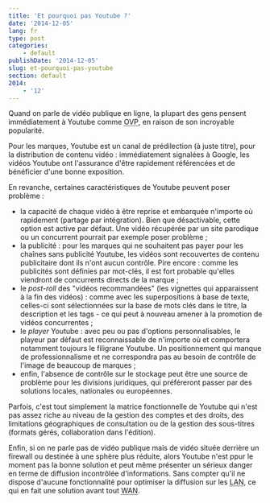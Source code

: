 ```yaml
---
title: 'Et pourquoi pas Youtube ?'
date: '2014-12-05'
lang: fr
type: post
categories:
    - default
publishDate: '2014-12-05'
slug: et-pourquoi-pas-youtube
section: default
2014:
    - '12'
---
```


Quand on parle de vidéo publique en ligne, la plupart des gens pensent immédiatement à Youtube comme <abbr lang="en" title="Online Video Platform">OVP</abbr>, en raison de son incroyable popularité. 

<!--more-->

Pour les marques, Youtube est un canal de prédilection (à juste titre), pour la distribution de contenu vidéo : immédiatement signalées à Google, les vidéos Youtube ont l'assurance d'être rapidement référencées et de bénéficier d'une bonne exposition. 

En revanche, certaines caractéristiques de Youtube peuvent poser problème :

*   la capacité de chaque vidéo à être reprise et embarquée n'importe où rapidement (partage par intégration). Bien que désactivable, cette option est active par défaut. Une vidéo récupérée par un site parodique ou un concurrent pourrait par exemple poser problème ;
*   la publicité : pour les marques qui ne souhaitent pas payer pour les chaînes sans publicité Youtube, les vidéos sont recouvertes de contenu publicitaire dont ils n'ont aucun contrôle. Pire encore : comme les publicités sont définies par mot-clés, il est fort probable qu'elles viendront de concurrents directs de la marque ;
*   le <i lang="en">post-roll</i> des "vidéos recommandées" (les vignettes qui apparaissent à la fin des vidéos) : comme avec les superpositions à base de texte, celles-ci sont sélectionnées sur la base de mots clés dans le titre, la description et les tags - ce qui peut à nouveau amener à la promotion de vidéos concurrentes ;
*   le <i lang="en">player</i> Youtube : avec peu ou pas d'options personnalisables, le playeur par défaut est reconnaissable de n'importe où et comportera notamment toujours le filigrane Youtube. Un positionnement qui manque de professionnalisme et ne correspondra pas au besoin de contrôle de l'image de beaucoup de marques ;
*   enfin, l'absence de contrôle sur le stockage peut être une source de problème pour les divisions juridiques, qui préféreront passer par des solutions locales, nationales ou européennes.

Parfois, c'est tout simplement la matrice fonctionnelle de Youtube qui n'est pas assez riche au niveau de la gestion des comptes et des droits, des limitations géographiques de consultation ou de la gestion des sous-titres (formats gérés, collaboration dans l'édition). 

Enfin, si on ne parle pas de vidéo publique mais de vidéo située derrière un firewall ou destinée à une sphère plus réduite, alors Youtube n'est ppur le moment pas la bonne solution et peut même présenter un sérieux danger en terme de diffusion incontrôlée d'informations. Sans compter qu'il ne dispose d'aucune fonctionnalité pour optimiser la diffusion sur les <abbr lang="en" title="Local Area Network">LAN</abbr>, ce qui en fait une solution avant tout <abbr lang="en" title="Wide Area Network">WAN</abbr>.